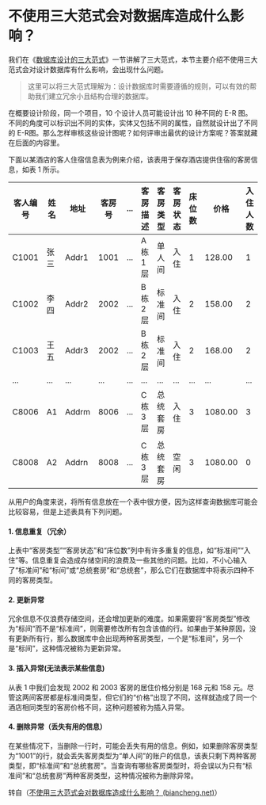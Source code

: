 # 不使用三大范式会对数据库造成什么影响？

我们在《[数据库设计的三大范式](http://c.biancheng.net/view/vip_8332.html)》一节讲解了三大范式，本节主要介绍不使用三大范式会对设计数据库有什么影响，会出现什么问题。

> 这里可以将三大范式理解为：设计数据库时需要遵循的规则，可以有效的帮助我们建立冗余小且结构合理的数据库。

在概要设计阶段，同一个项目，10 个设计人员可能设计出 10 种不同的 E-R 图。不同的角度可以标识出不同的实体，实体又包括不同的属性，自然就设计出了不同的 E-R图。那么怎样审核这些设计图呢？如何评审出最优的设计方案呢？答案就藏在后面的内容里。

下面以某酒店的客人住宿信息表为例来介绍，该表用于保存酒店提供住宿的客房信息，如表 1 所示。



| 客人编号 | 姓名 | 地址  | 客房号 | ...  | 客房描述 | 客房类型 | 客房状态 | 床位数 | 价格    | 入住人数 |
| -------- | ---- | ----- | ------ | ---- | -------- | -------- | -------- | ------ | ------- | -------- |
| C1001    | 张三 | Addr1 | 1001   | ...  | A栋1层   | 单人间   | 入住     | 1      | 128.00  | 1        |
| C1002    | 李四 | Addr2 | 2002   | ...  | B栋2层   | 标准间   | 入住     | 2      | 158.00  | 2        |
| C1003    | 王五 | Addr3 | 2002   | ...  | B栋2层   | 标准间   | 入住     | 2      | 168.00  | 2        |
| ...      | ...  | ...   | ...    | ...  | ...      | ...      | ...      | ...    | ...     | ...      |
| C8006    | A1   | Addrm | 8006   | ...  | C栋3层   | 总统套房 | 入住     | 3      | 1080.00 | 3        |
| C8008    | A2   | Addrn | 8008   | ...  | C栋3层   | 总统套房 | 空闲     | 3      | 1080.00 | 0        |


从用户的角度来说，将所有信息放在一个表中很方便，因为这样查询数据库可能会比较容易，但是上述表具有下列问题。

#### 1. 信息重复（冗余）

上表中“客房类型”“客房状态”和“床位数”列中有许多重复的信息，如“标准间”“入住”等。信息重复会造成存储空间的浪费及一些其他的问题。比如，不小心输入了“标准间”和“标间”或“总统套房”和“总统套”，那么它们在数据库中将表示四种不同的客房类型。

#### 2. 更新异常

冗余信息不仅浪费存储空间，还会增加更新的难度。如果需要将“客房类型”修改为“标间”而不是“标准间”，则需要修改所有包含该值的行。如果由于某种原因，没有更新所有行，那么数据库中会出现两种客房类型，一个是“标准间”，另一个是“标间”，这种情况被称为更新异常。

#### 3. 插入异常(无法表示某些信息)

从表 1 中我们会发现 2002 和 2003 客房的居住价格分别是 168 元和 158 元。尽管这两间客房都是标准间类型，但它们的“价格”出现了不同，这样就造成了同一个酒店相同类型的客房价格不同，这种问题被称为插入异常。

#### 4. 删除异常（丢失有用的信息）

在某些情况下，当删除一行时，可能会丢失有用的信息。例如，如果删除客房类型为“1001”的行，就会丢失客房类型为“单人间”的账户的信息，该表只剩下两种客房类型，即“标准间”和“总统套房”。当查询有哪些客房类型时，将会误以为只有“标准间”和“总统套房”两种客房类型，这种情况被称为删除异常。



转自（[不使用三大范式会对数据库造成什么影响？ (biancheng.net)](http://c.biancheng.net/view/vip_8331.html)）